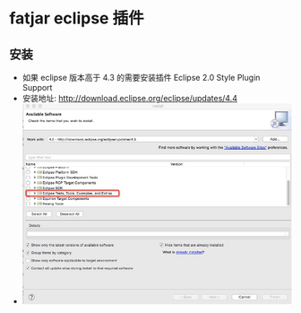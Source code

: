 # fatjar eclipse 插件

## 安装

- 如果 eclipse 版本高于 4.3 的需要安装插件 Eclipse 2.0 Style Plugin Support
 - 安装地址: http://download.eclipse.org/eclipse/updates/4.4
 - ![Eclipse 2.0 Style Plugin Support](./imgs/fatjar.png)
